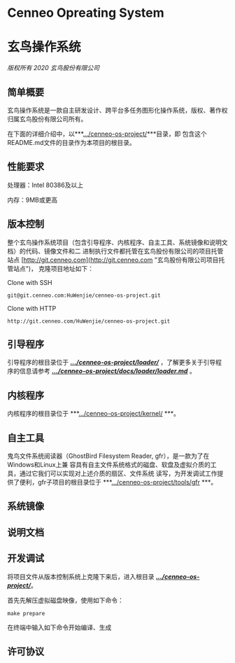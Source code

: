 # Cenneo Opreating System #
# 玄鸟操作系统 #

*版权所有 2020 玄鸟股份有限公司*

## 简单概要 ##

玄鸟操作系统是一款自主研发设计、跨平台多任务图形化操作系统，版权、著作权归属玄鸟股份有限公司所有。

在下面的详细介绍中，以***[.../cenneo-os-project/](./ "cenneo-os-project")***目录，即
包含这个README.md文件的目录作为本项目的根目录。

## 性能要求 ##
处理器：Intel 80386及以上

内存：9MB或更高

## 版本控制 ##

整个玄鸟操作系统项目（包含引导程序、内核程序、自主工具、系统镜像和说明文档）的代码、镜像文件和二
进制执行文件都托管在玄鸟股份有限公司的项目托管站点
[http://git.cenneo.com](http://git.cenneo.com "玄鸟股份有限公司项目托管站点")，
克隆项目地址如下：

Clone with SSH


    git@git.cenneo.com:HuWenjie/cenneo-os-project.git

Clone with HTTP

    http://git.cenneo.com/HuWenjie/cenneo-os-project.git

## 引导程序 ##

引导程序的根目录位于
***[.../cenneo-os-project/loader/](./loader "cenneo-os-loader")***
，了解更多关于引导程序的信息请参考
***[.../cenneo-os-project/docs/loader/loader.md](./docs/loader/loader.md
"cenneo-os-docs-loader")***
。

## 内核程序 ##

内核程序的根目录位于
***[.../cenneo-os-project/kernel/](./kernel "cenneo-os-kernel")
***。

## 自主工具 ##
鬼鸟文件系统阅读器（GhostBird Filesystem Reader, gfr），是一款为了在Windows和Linux上兼
容具有自主文件系统格式的磁盘、软盘及虚拟介质的工具，通过它我们可以实现对上述介质的扇区、文件系统
读写，为开发调试工作提供了便利，gfr子项目的根目录位于
***[.../cenneo-os-project/tools/gfr](./tools/gfr "GhostBird Filesystem Reader")
***。

## 系统镜像 ##


## 说明文档 ##

## 开发调试 ##
将项目文件从版本控制系统上克隆下来后，进入根目录
***[.../cenneo-os-project/](./ "cenneo-os-project")***。

首先先解压虚拟磁盘映像，使用如下命令：

    make prepare

在终端中输入如下命令开始编译、生成

## 许可协议 ##
